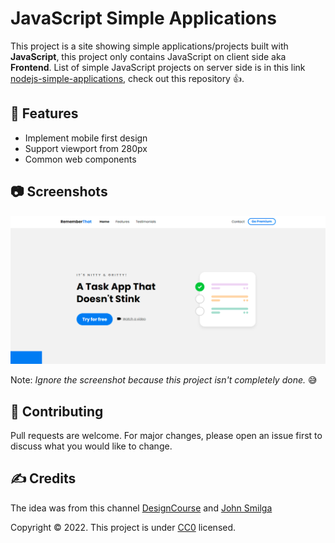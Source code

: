 # JavaScript Simple Applications

This project is a site showing simple applications/projects built with **JavaScript**,
this project only contains JavaScript on client side aka **Frontend**.
List of simple JavaScript projects on server side is in this link
[nodejs-simple-applications](https://github.com/study-hary-id/nodejs-simple-applications),
check out this repository :thumbsup:.

## :memo: Features

- Implement mobile first design
- Support viewport from 280px
- Common web components

## :camera: Screenshots

![Hero section](./screenshot.png)

Note: _Ignore the screenshot because this project isn't completely done._ :sweat_smile:

## :handshake: Contributing

Pull requests are welcome. For major changes, please open an issue first to discuss
what you would like to change.

## :writing_hand: Credits

The idea was from this channel [DesignCourse](https://www.youtube.com/c/DesignCourse/)
and [John Smilga](https://www.vanillajavascriptprojects.com/)

Copyright :copyright: 2022. This project is under [CC0](LICENSE) licensed.

